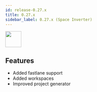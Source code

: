 ```yaml
---
id: release-0.27.x
title: 0.27.x
sidebar_label: 0.27.x (Space Inverter)
---
```


<img src="https://renative.org/img/ic_notes.png" width=50 height=50 />

## Features

- Added fastlane support
- Added workspaces
- Improved project generator
